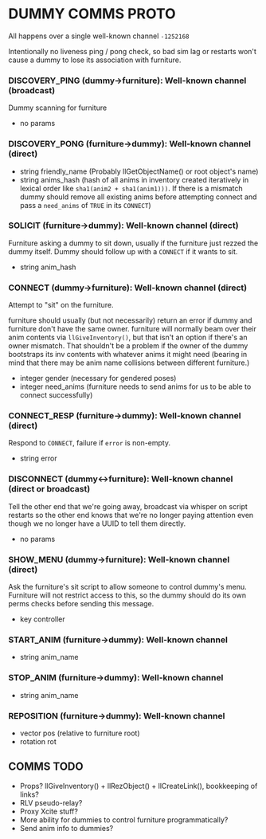 # DUMMY COMMS PROTO

All happens over a single well-known channel `-1252168`

Intentionally no liveness ping / pong check, so bad sim lag or restarts won't cause a dummy to lose its association with furniture.

### DISCOVERY_PING (dummy->furniture): Well-known channel (broadcast)

Dummy scanning for furniture

* no params

### DISCOVERY_PONG (furniture->dummy): Well-known channel (direct)
* string friendly_name (Probably llGetObjectName() or root object's name)
* string anims_hash (hash of all anims in inventory created iteratively in
  lexical order like `sha1(anim2 + sha1(anim1)))`. If there is a mismatch
  dummy should remove all existing anims before attempting connect and pass
  a `need_anims` of `TRUE` in its `CONNECT`)

### SOLICIT (furniture->dummy): Well-known channel (direct)

Furniture asking a dummy to sit down, usually if the
furniture just rezzed the dummy itself. Dummy should follow up
with a `CONNECT` if it wants to sit.

* string anim_hash

### CONNECT (dummy->furniture): Well-known channel (direct)

Attempt to "sit" on the furniture.

furniture should usually (but not necessarily) return an error if dummy and furniture don't have
the same owner. furniture will normally beam over their anim contents via `llGiveInventory()`,
but that isn't an option if there's an owner mismatch. That shouldn't be a problem if the
owner of the dummy bootstraps its inv contents with whatever anims it might need (bearing in
mind that there may be anim name collisions between different furniture.)

* integer gender (necessary for gendered poses)
* integer need_anims (furniture needs to send anims for us to be able to connect successfully)


### CONNECT_RESP (furniture->dummy): Well-known channel (direct)

Respond to `CONNECT`, failure if `error` is non-empty.

* string error

### DISCONNECT (dummy<->furniture): Well-known channel (direct or broadcast)

Tell the other end that we're going away, broadcast via whisper on script
restarts so the other end knows that we're no longer paying attention even
though we no longer have a UUID to tell them directly.

* no params

### SHOW_MENU (dummy->furniture): Well-known channel (direct)

Ask the furniture's sit script to allow someone to control dummy's menu.
Furniture will not restrict access to this, so the dummy should do its own perms checks
before sending this message.

* key controller

### START_ANIM (furniture->dummy): Well-known channel
* string anim_name

### STOP_ANIM (furniture->dummy): Well-known channel
* string anim_name

### REPOSITION (furniture->dummy): Well-known channel
* vector pos (relative to furniture root)
* rotation rot


## COMMS TODO

* Props? llGiveInventory() + llRezObject() + llCreateLink(), bookkeeping of links?
* RLV pseudo-relay?
* Proxy Xcite stuff?
* More ability for dummies to control furniture programmatically?
* Send anim info to dummies?
